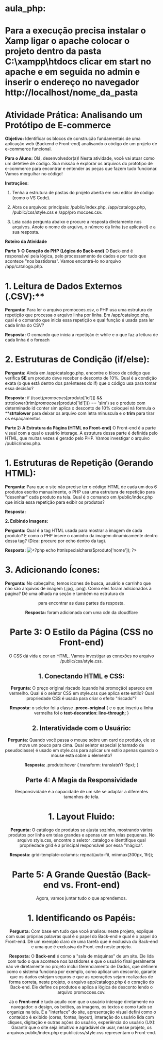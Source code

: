 # aula_php:

# Para a execução precisa instalar o Xamp ligar o apache colocar o projeto dentro da pasta C:\xampp\htdocs clicar em start no apache e em seguida no admin e inserir o endereço no navegador http://localhost/nome_da_pasta


# Atividade Prática: Analisando um Protótipo de E-commerce

**Objetivo:** Identificar os blocos de construção fundamentais de uma aplicação web (Backend e Front-end) analisando o código de um projeto de e-commerce funcional.

**Para o Aluno:** Olá, desenvolvedor(a)! Nesta atividade, você vai atuar como um detetive de código. Sua missão é explorar os arquivos do protótipo de e-commerce para encontrar e entender as peças que fazem tudo funcionar. Vamos mergulhar no código!

**Instruções:**

1. Tenha a estrutura de pastas do projeto aberta em seu editor de código (como o VS
Code).

2. Abra os arquivos:
principais: /public/index.php, /app/catalogo.php, /public/css/style.css e /app/pro
mocoes.csv.

3. Leia cada pergunta abaixo e procure a resposta diretamente nos arquivos. Anote o
nome do arquivo, o número da linha (se aplicável) e a sua resposta.

**Roteiro da Atividade**

**Parte 1: O Coração do PHP (Lógica do Back-end)**
O Back-end é responsável pela lógica, pelo processamento de dados e por tudo que acontece "nos bastidores". Vamos encontrá-lo no arquivo /app/catalogo.php.

# 1. Leitura de Dados Externos (.CSV):**

**Pergunta:** Para ler o arquivo promocoes.csv, o PHP usa uma estrutura de repetição que processa o arquivo linha por linha. Em /app/catalogo.php, qual é o comando que inicia essa  repetição e qual função é usada para ler cada linha do CSV?

**Resposta:** O comando que inicia a repetição é: while e o que faz a leitura de cada linha é o foreach

# 2. Estruturas de Condição (if/else):

**Pergunta:** Ainda em /app/catalogo.php, encontre o bloco de código que verifica **SE** um produto deve receber o desconto de 10%. Qual é a condição exata (o que está dentro dos parênteses do if) que o código usa para tomar essa decisão?

**Resposta:** if (isset($promocoes[$produto['id']]) && strtolower(trim($promocoes[$produto['id']])) == 'sim') 
se o produto com determinado id conter sim aplica o desconto de 10% coloquei ná formula o ****strtolower** para deixar os arquivo com letra minuscula e o **trim** para tirar os espaçamentos


**Parte 2: A Estrutura da Página (HTML no Front-end)**
O Front-end é a parte visual com a qual o usuário interage. A estrutura dessa parte é definida pelo HTML, que muitas vezes é gerado pelo PHP. Vamos investigar o arquivo /public/index.php.

# 1. Estruturas de Repetição (Gerando HTML):

**Pergunta:** Para que o site não precise ter o código HTML de cada um dos 6 produtos escrito manualmente, o PHP usa uma estrutura de repetição para "desenhar" cada produto na tela. Qual é o comando em /public/index.php que inicia essa repetição para exibir os produtos?

**Resposta:** <?php foreach ($produtos as $produto): ?>

**2. Exibindo Imagens:**

**Pergunta:** Qual é a tag HTML usada para mostrar a imagem de cada produto? 
E como o PHP insere o caminho da imagem dinamicamente dentro dessa tag? 
(Dica: procure por echo dentro da tag).

**Resposta:** <img src="<?php echo htmlspecialchars($produto['imagem']); ?>" alt="<?php echo htmlspecialchars($produto['nome']); ?>">


# 3. Adicionando Ícones:

**Pergunta:** No cabeçalho, temos ícones de busca, usuário e carrinho que não são arquivos de imagem (.jpg, .png). Como eles foram adicionados à página? Dê uma olhada na seção <head> e também na estrutura do <header> para encontrar as duas partes da resposta.

**Resposta:** foram adicionada com uma cdn da cloudflare
<!-- Link para a biblioteca de ícones Font Awesome -->
<link rel="stylesheet" href="https://cdnjs.cloudflare.com/ajax/libs/font-awesome/6.5.2/css/all.min.css" integrity="sha512-SnH5WK+bZxgPHs44uWIX+LLJAJ9/2PkPKZ5QiAj6Ta86w+fsb2TkcmfRyVX3pBnMFcV7oQPJkl9QevSCWr3W6A==" crossorigin="anonymous" referrerpolicy="no-referrer" />


# Parte 3: O Estilo da Página (CSS no Front-end)
O CSS dá vida e cor ao HTML. Vamos investigar as conexões no
arquivo /public/css/style.css.

## 1. Conectando HTML e CSS:

**Pergunta:** O preço original riscado (quando há promoção) aparece em vermelho. Qual é o seletor CSS em style.css que aplica este estilo? Qual propriedade CSS é usada para criar o efeito "riscado"?

**Resposta:** o seletor foi a classe **.preco-original** {
  e o que inseriu a linha vermelha foi o **text-decoration: line-through;**
}

## 2. Interatividade com o Usuário:

**Pergunta:** Quando você passa o mouse sobre um card de produto, ele se move um pouco para cima. Qual seletor especial (chamado de pseudoclasse) é usado em style.css para aplicar um estilo apenas quando o mouse está sobre o elemento?

**Resposta:** 
.produto:hover {
  transform: translateY(-5px);
}

## Parte 4: A Magia da Responsividade
Responsividade é a capacidade de um site se adaptar a diferentes tamanhos de tela.

# 1. Layout Fluido:

**Pergunta:** O catálogo de produtos se ajusta sozinho, mostrando vários produtos por linha em telas grandes e apenas um em telas pequenas. No arquivo style.css, encontre o seletor .catalogo e identifique qual propriedade grid é a principal responsável por essa "mágica".

**Resposta:**
  grid-template-columns: repeat(auto-fit, minmax(300px, 1fr));


# Parte 5: A Grande Questão (Back-end vs. Front-end)
Agora, vamos juntar tudo o que aprendemos.

# 1. Identificando os Papéis:

**Pergunta:** Com base em tudo que você analisou neste projeto, explique com suas próprias palavras qual é o papel do Back-end e qual é o papel do Front-end. Dê um exemplo claro de uma tarefa que é exclusiva do Back-end e uma que é exclusiva do Front-end neste projeto.

**Resposta:** O **Back-end** é como a "sala de máquinas" de um site. Ele lida com tudo o que acontece nos bastidores e que o usuário final geralmente não vê diretamente no projeto inclui Gerenciamento de Dados, que definem como o sistema funciona por exemplo, como aplicar um desconto, garante que os dados estejam seguros e que as operações sejam realizadas de forma correta, neste projeto, o arquivo app/catalogo.php é o coração do Back-end. Ele define os produtos e aplica a lógica de desconto lendo o arquivo promocoes.csv.

Já o **Front-end** é tudo aquilo com que o usuário interage diretamente no navegador: o design, os botões, as imagens, os textos e como tudo se organiza na tela. É a "interface" do site, apresentação visual defini como o conteúdo é exibido (cores, fontes, layout), interação do usuário lida com cliques, digitação e outras ações do usuário, experiência do usuário (UX): Garantir que o site seja intuitivo e agradável de usar, nesse projeto, os arquivos public/index.php e public/css/style.css representam o Front-end.
